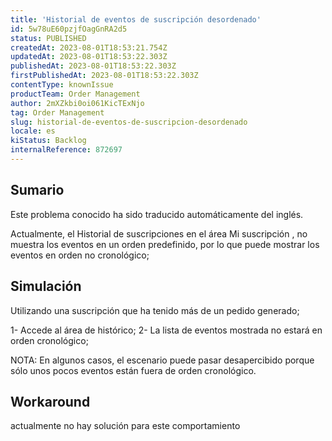 ```yaml
---
title: 'Historial de eventos de suscripción desordenado'
id: 5w78uE60pzjfOagGnRA2d5
status: PUBLISHED
createdAt: 2023-08-01T18:53:21.754Z
updatedAt: 2023-08-01T18:53:22.303Z
publishedAt: 2023-08-01T18:53:22.303Z
firstPublishedAt: 2023-08-01T18:53:22.303Z
contentType: knownIssue
productTeam: Order Management
author: 2mXZkbi0oi061KicTExNjo
tag: Order Management
slug: historial-de-eventos-de-suscripcion-desordenado
locale: es
kiStatus: Backlog
internalReference: 872697
---
```


## Sumario

<div class="alert alert-info">
  <p>Este problema conocido ha sido traducido automáticamente del inglés.</p>
</div>


Actualmente, el Historial de suscripciones en el área Mi suscripción , no muestra los eventos en un orden predefinido, por lo que puede mostrar los eventos en orden no cronológico;


##

## Simulación


Utilizando una suscripción que ha tenido más de un pedido generado;

1- Accede al área de histórico;
2- La lista de eventos mostrada no estará en orden cronológico;

NOTA: En algunos casos, el escenario puede pasar desapercibido porque sólo unos pocos eventos están fuera de orden cronológico.



## Workaround



actualmente no hay solución para este comportamiento




